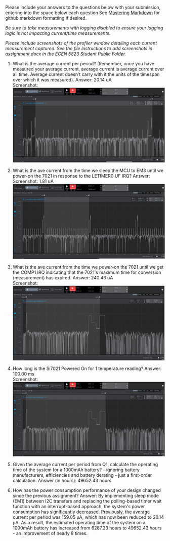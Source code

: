 Please include your answers to the questions below with your submission, entering into the space below each question
See [Mastering Markdown](https://guides.github.com/features/mastering-markdown/) for github markdown formatting if desired.

*Be sure to take measurements with logging disabled to ensure your logging logic is not impacting current/time measurements.*

*Please include screenshots of the profiler window detailing each current measurement captured.  See the file Instructions to add screenshots in assignment.docx in the ECEN 5823 Student Public Folder.* 

1. What is the average current per period? (Remember, once you have measured your average current, average current is average current over all time. Average current doesn’t carry with it the units of the timespan over which it was measured).
   Answer: 20.14 uA
   <br>Screenshot:  
   ![Avg_current_per_period](Images/assignment4_Q1.jpg)  

2. What is the ave current from the time we sleep the MCU to EM3 until we power-on the 7021 in response to the LETIMER0 UF IRQ?
   Answer: 
   <br>Screenshot: 1.81 uA 
   ![Avg_current_LPM_Off](Images/assignment4_Q2.jpg)  

3. What is the ave current from the time we power-on the 7021 until we get the COMP1 IRQ indicating that the 7021's maximum time for conversion (measurement) has expired.
   Answer: 240.43 uA
   <br>Screenshot:  
   ![Avg_current_LPM_Off](Images/assignment4_Q3.jpg)  

4. How long is the Si7021 Powered On for 1 temperature reading?
   Answer: 100.00 ms
   <br>Screenshot:  
   ![duration_lpm_on](Images/assignment4_Q4.jpg)  

5. Given the average current per period from Q1, calculate the operating time of the system for a 1000mAh battery? - ignoring battery manufacturers, efficiencies and battery derating - just a first-order calculation.
   Answer (in hours): 49652.43 hours
   
6. How has the power consumption performance of your design changed since the previous assignment?
   Answer: By implementing sleep mode (EM1) between I2C transfers and replacing the polling-based timer wait function with an interrupt-based approach, the system's power consumption has significantly decreased. 
   Previously, the average current per period was 159.05 µA, which has now been reduced to 20.14 µA. As a result, the estimated operating time of the system on a 1000mAh battery has increased from 6287.33 hours to 49652.43 hours - an improvement of nearly 8 times. 
   


